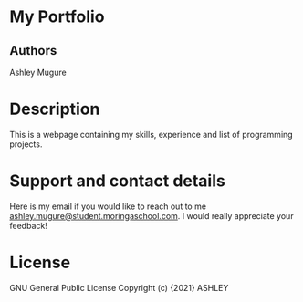 # My Portfolio

## Authors
Ashley Mugure

# Description
This is a webpage containing my skills, experience and list of programming projects.

# Support and contact details
Here is my email if you would like to reach out to me ashley.mugure@student.moringaschool.com.
I would really appreciate your feedback!

# License
GNU General Public License
Copyright (c) {2021} ASHLEY